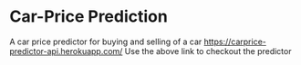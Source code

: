 # Car-Price Prediction
 A car price predictor for buying and selling of a car
https://carprice-predictor-api.herokuapp.com/
Use the above link to checkout the predictor
